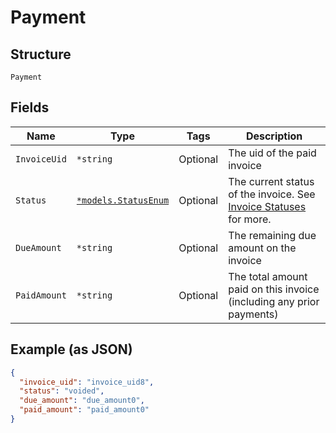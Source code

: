 
# Payment

## Structure

`Payment`

## Fields

| Name | Type | Tags | Description |
|  --- | --- | --- | --- |
| `InvoiceUid` | `*string` | Optional | The uid of the paid invoice |
| `Status` | [`*models.StatusEnum`](status-enum.md) | Optional | The current status of the invoice. See [Invoice Statuses](https://chargify.zendesk.com/hc/en-us/articles/4407737494171#line-item-breakdowns) for more. |
| `DueAmount` | `*string` | Optional | The remaining due amount on the invoice |
| `PaidAmount` | `*string` | Optional | The total amount paid on this invoice (including any prior payments) |

## Example (as JSON)

```json
{
  "invoice_uid": "invoice_uid8",
  "status": "voided",
  "due_amount": "due_amount0",
  "paid_amount": "paid_amount0"
}
```

